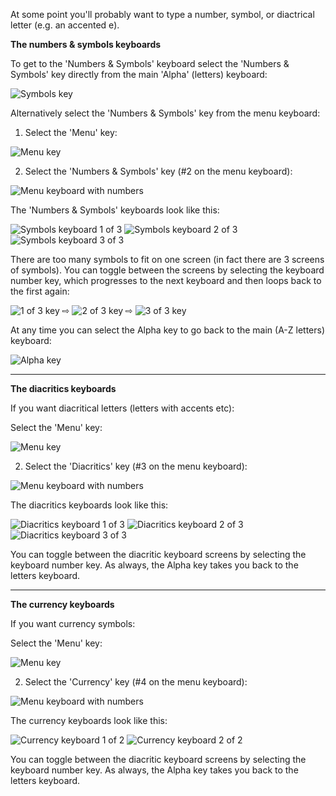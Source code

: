 At some point you'll probably want to type a number, symbol, or diactrical letter (e.g. an accented e).

**The numbers & symbols keyboards**

To get to the 'Numbers & Symbols' keyboard select the 'Numbers & Symbols' key directly from the main 'Alpha' (letters) keyboard:

![Symbols key](http://juliussweetland.github.io/OptiKey/images/Key_Symbols_Up.png)

Alternatively select the 'Numbers & Symbols' key from the menu keyboard:

1. Select the 'Menu' key:

![Menu key](http://juliussweetland.github.io/OptiKey/images/Key_Menu_Up.png)

2. Select the 'Numbers & Symbols' key (#2 on the menu keyboard):

![Menu keyboard with numbers](http://juliussweetland.github.io/OptiKey/images/Keyboard_Menu_Numbered.png)

The 'Numbers & Symbols' keyboards look like this:

![Symbols keyboard 1 of 3](http://juliussweetland.github.io/OptiKey/images/Keyboard_Symbols_1of3.png)
![Symbols keyboard 2 of 3](http://juliussweetland.github.io/OptiKey/images/Keyboard_Symbols_2of3.png)
![Symbols keyboard 3 of 3](http://juliussweetland.github.io/OptiKey/images/Keyboard_Symbols_3of3.png)

There are too many symbols to fit on one screen (in fact there are 3 screens of symbols). You can toggle between the screens by selecting the keyboard number key, which progresses to the next keyboard and then loops back to the first again:

![1 of 3 key](http://juliussweetland.github.io/OptiKey/images/Key_Symbol_1of3_Up.png)
 ⇨ 
![2 of 3 key](http://juliussweetland.github.io/OptiKey/images/Key_Symbol_2of3_Up.png)
 ⇨ 
![3 of 3 key](http://juliussweetland.github.io/OptiKey/images/Key_Symbol_3of3_Up.png)

At any time you can select the Alpha key to go back to the main (A-Z letters) keyboard:

![Alpha key](http://juliussweetland.github.io/OptiKey/images/Key_Alpha_Up.png)

---

**The diacritics keyboards**

If you want diacritical letters (letters with accents etc):

Select the 'Menu' key:

![Menu key](http://juliussweetland.github.io/OptiKey/images/Key_Menu_Up.png)

2. Select the 'Diacritics' key (#3 on the menu keyboard):

![Menu keyboard with numbers](http://juliussweetland.github.io/OptiKey/images/Keyboard_Menu_Numbered.png)

The diacritics keyboards look like this:

![Diacritics keyboard 1 of 3](http://juliussweetland.github.io/OptiKey/images/Keyboard_Diacritic_LowerCase_1of3.png)
![Diacritics keyboard 2 of 3](http://juliussweetland.github.io/OptiKey/images/Keyboard_Diacritic_LowerCase_2of3.png)
![Diacritics keyboard 3 of 3](http://juliussweetland.github.io/OptiKey/images/Keyboard_Diacritic_LowerCase_3of3.png)

You can toggle between the diacritic keyboard screens by selecting the keyboard number key. As always, the Alpha key takes you back to the letters keyboard.

---

**The currency keyboards**

If you want currency symbols:

Select the 'Menu' key:

![Menu key](http://juliussweetland.github.io/OptiKey/images/Key_Menu_Up.png)

2. Select the 'Currency' key (#4 on the menu keyboard):

![Menu keyboard with numbers](http://juliussweetland.github.io/OptiKey/images/Keyboard_Menu_Numbered.png)

The currency keyboards look like this:

![Currency keyboard 1 of 2](http://juliussweetland.github.io/OptiKey/images/Keyboard_Currencies_1of2.png)
![Currency keyboard 2 of 2](http://juliussweetland.github.io/OptiKey/images/Keyboard_Currencies_2of2.png)

You can toggle between the diacritic keyboard screens by selecting the keyboard number key. As always, the Alpha key takes you back to the letters keyboard.